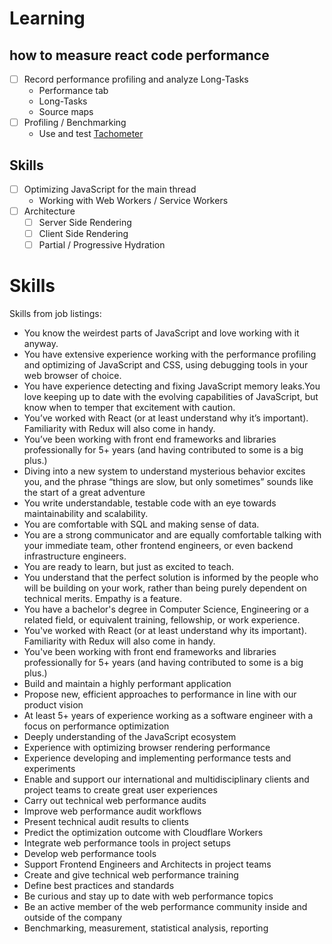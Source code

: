 # Learning

## how to measure react code performance

- [ ] Record performance profiling and analyze Long-Tasks
  - Performance tab
  - Long-Tasks
  - Source maps
- [ ] Profiling / Benchmarking
  - Use and test [Tachometer](https://github.com/Polymer/tachometer)

## Skills

- [ ] Optimizing JavaScript for the main thread
  - Working with Web Workers / Service Workers
- [ ] Architecture
  - [ ] Server Side Rendering
  - [ ] Client Side Rendering
  - [ ] Partial / Progressive Hydration

# Skills

Skills from job listings:

- You know the weirdest parts of JavaScript and love working with it anyway.
- You have extensive experience working with the performance profiling and optimizing of JavaScript and CSS, using debugging tools in your web browser of choice.
- You have experience detecting and fixing JavaScript memory leaks.You love keeping up to date with the evolving capabilities of JavaScript, but know when to temper that excitement with caution.
- You’ve worked with React (or at least understand why it’s important). Familiarity with Redux will also come in handy.
- You’ve been working with front end frameworks and libraries professionally for 5+ years (and having contributed to some is a big plus.)
- Diving into a new system to understand mysterious behavior excites you, and the phrase “things are slow, but only sometimes” sounds like the start of a great adventure
- You write understandable, testable code with an eye towards maintainability and scalability.
- You are comfortable with SQL and making sense of data.
- You are a strong communicator and are equally comfortable talking with your immediate team, other frontend engineers, or even backend infrastructure engineers.
- You are ready to learn, but just as excited to teach.
- You understand that the perfect solution is informed by the people who will be building on your work, rather than being purely dependent on technical merits. Empathy is a feature.
- You have a bachelor's degree in Computer Science, Engineering or a related field, or equivalent training, fellowship, or work experience.
- You've worked with React (or at least understand why its important). Familiarity with Redux will also come in handy.
- You've been working with front end frameworks and libraries professionally for 5+ years (and having contributed to some is a big plus.)
- Build and maintain a highly performant application
- Propose new, efficient approaches to performance in line with our product vision
- At least 5+ years of experience working as a software engineer with a focus on performance optimization
- Deeply understanding of the JavaScript ecosystem
- Experience with optimizing browser rendering performance
- Experience developing and implementing performance tests and experiments
- Enable and support our international and multidisciplinary clients and project teams to create great user experiences
- Carry out technical web performance audits
- Improve web performance audit workflows
- Present technical audit results to clients
- Predict the optimization outcome with Cloudflare Workers
- Integrate web performance tools in project setups
- Develop web performance tools
- Support Frontend Engineers and Architects in project teams
- Create and give technical web performance training
- Define best practices and standards
- Be curious and stay up to date with web performance topics
- Be an active member of the web performance community inside and outside of the company
- Benchmarking, measurement, statistical analysis, reporting
